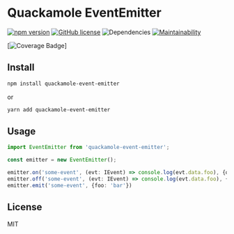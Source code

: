 Quackamole EventEmitter
=========================
[![npm version](https://badge.fury.io/js/quackamole-event-emitter.svg)](https://badge.fury.io/js/quackamole-event-emitter) [![GitHub license](https://img.shields.io/github/license/quackamole-dev/quackamole-event-emitter.svg)](https://github.com/quackamole-dev/quackamole-event-emitter/blob/main/LICENSE) ![Dependencies](https://img.shields.io/david/quackamole-dev/quackamole-event-emitter) [![Maintainability](https://api.codeclimate.com/v1/badges/a99a88d28ad37a79dbf6/maintainability)](https://codeclimate.com/github/quackamole-dev/quackamole-event-emitter)

[![Coverage Badge](https://img.shields.io/endpoint?url=https://gist.githubusercontent.com/andreas-schoch/63f6547acd916bfb217f065a6357f29a/raw/quackamole-event-emitter__heads_main.json)]

## Install
```bash
npm install quackamole-event-emitter
```
or
```bash
yarn add quackamole-event-emitter
```

## Usage

```typescript
import EventEmitter from 'quackamole-event-emitter';

const emitter = new EventEmitter();

emitter.on('some-event', (evt: IEvent) => console.log(evt.data.foo), {once: true});
emitter.off('some-event', (evt: IEvent) => console.log(evt.data.foo), {once: true});
emitter.emit('some-event', {foo: 'bar'})
```

## License
MIT